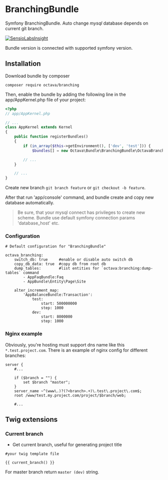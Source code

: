 # BranchingBundle

Symfony BranchingBundle. Auto change *mysql* database depends on current git branch.

[![SensioLabsInsight](https://insight.sensiolabs.com/projects/c21d49cc-9a55-4e84-bcbe-98e30e624614/big.png)](https://insight.sensiolabs.com/projects/c21d49cc-9a55-4e84-bcbe-98e30e624614)

Bundle version is connected with supported symfony version.

## Installation

Download bundle by composer

```
composer require octava/branching
```

Then, enable the bundle by adding the following line in the app/AppKernel.php file of your project:

```php
<?php
// app/AppKernel.php

// ...
class AppKernel extends Kernel
{
    public function registerBundles()
    {
        if (in_array($this->getEnvironment(), ['dev', 'test'])) {
            $bundles[] = new Octava\Bundle\BranchingBundle\OctavaBranchingBundle();

        // ...
    }

    // ...
}
```

Create new branch `git branch feature` or `git checkout -b feature`. 

After that run 'app/console' command, and bundle create and copy new database automatically.

> Be sure, that your mysql connect has privileges to create new scheme.
> Bundle use default symfony connection params 'database_host' etc.

### Configuration

```
# Default configuration for "BranchingBundle"

octava_branching:
    switch_db: true     #enable or disable auto switch db
    copy_db_data: true  #copy db from root db
    dump_tables:        #list entities for `octava:branching:dump-tables` command
        - AppFaqBundle:Faq
        - AppBundle\Entity\Page\Site
        
    alter_increment_map:
        'AppBalanceBundle:Transaction':
            test:
                start: 500000000
                step: 1000
            dev:
                start: 8000000
                step: 1000
```

### Nginx example

Obviously, you're hosting must support dns name like this `*.test.project.com`. 
There is an example of nginx config for different branches:

```
server {
    #...
    
    if ($branch = "") {
        set $branch "master";
    }
    server_name ~^(www\.)?(?<branch>.+)\.test\.project\.com$;
    root /www/test.my.project.com/project/$branch/web;
    
    #...
```

## Twig extensions

### Current branch

* Get current branch, useful for generating project title

```
#your twig template file

{{ current_branch() }}
```

For master branch return `master (dev)` string.
